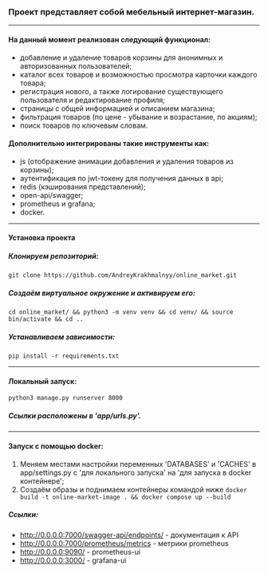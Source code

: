 ### Проект представляет собой мебельный интернет-магазин.
------------
#### На данный момент реализован следующий функционал:
- добавление и удаление товаров корзины для анонимных и авторизованных пользователей;
- каталог всех товаров и возможностью просмотра карточки каждого товара;
- регистрация нового, а также логирование существующего пользователя и редактирование профиля;
- страницы с общей информацией и описанием магазина;
- фильтрация товаров (по цене - убывание и возрастание, по акциям);
- поиск товаров по ключевым словам.

#### Дополнительно интегрированы такие инструменты как:
- js (отображение анимации добавления и удаления товаров из корзины);
- аутентификация по jwt-токену для получения данных в api;
- redis (кэширования представлений);
- open-api/swagger;
- prometheus и grafana;
- docker.
------------
#### Установка проекта

##### Клонируем репозиторий:
`git clone https://github.com/AndreyKrakhmalnyy/online_market.git`

##### Создаём виртуальное окружение и активируем его:
`cd online_market/ && python3 -m venv venv && cd venv/ && source bin/activate && cd ..`

##### Устанавливаем зависимости:
`pip install -r requirements.txt`

------------
#### Локальный запуск:
`python3 manage.py runserver 8000`
##### Ссылки расположены в 'app/urls.py'.
------------
#### Запуск с помощью docker:
1. Меняем местами настройки переменных 'DATABASES' и 'CACHES'  в app/settings.py с  'для локального запуска' на 'для запуска в docker контейнере';
2. Создаём образы и поднимаем контейнеры командой ниже
`docker build -t online-market-image . && docker compose up --build`


##### Ссылки:
- http://0.0.0.0:7000/swagger-api/endpoints/ - документация к API
- http://0.0.0.0:7000/prometheus/metrics - метрики prometheus
- http://0.0.0.0:9090/ - prometheus-ui
- http://0.0.0.0:3000/ - grafana-ui
